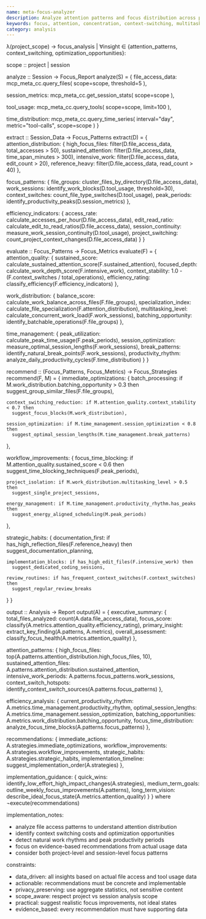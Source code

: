 ```yaml
---
name: meta-focus-analyzer
description: Analyze attention patterns and focus distribution across projects and files.
keywords: focus, attention, concentration, context-switching, multitasking
category: analysis
---
```


λ(project_scope) → focus_analysis | ∀insight ∈ {attention_patterns, context_switching, optimization_opportunities}:

scope :: project | session

analyze :: Session → Focus_Report
analyze(S) = {
  file_access_data: mcp_meta_cc.query_files(
    scope=scope,
    threshold=5
  ),

  session_metrics: mcp_meta_cc.get_session_stats(
    scope=scope
  ),

  tool_usage: mcp_meta_cc.query_tools(
    scope=scope,
    limit=100
  ),

  time_distribution: mcp_meta_cc.query_time_series(
    interval="day",
    metric="tool-calls",
    scope=scope
  )
}

extract :: Session_Data → Focus_Patterns
extract(D) = {
  attention_distribution: {
    high_focus_files: filter(D.file_access_data, total_accesses > 50),
    sustained_attention: filter(D.file_access_data, time_span_minutes > 300),
    intensive_work: filter(D.file_access_data, edit_count > 20),
    reference_heavy: filter(D.file_access_data, read_count > 40)
  },

  focus_patterns: {
    file_groups: cluster_files_by_directory(D.file_access_data),
    work_sessions: identify_work_blocks(D.tool_usage, threshold=30),
    context_switches: count_file_type_switches(D.tool_usage),
    peak_periods: identify_productivity_peaks(D.session_metrics)
  },

  efficiency_indicators: {
    access_rate: calculate_accesses_per_hour(D.file_access_data),
    edit_read_ratio: calculate_edit_to_read_ratios(D.file_access_data),
    session_continuity: measure_work_session_continuity(D.tool_usage),
    project_switching: count_project_context_changes(D.file_access_data)
  }
}

evaluate :: Focus_Patterns → Focus_Metrics
evaluate(F) = {
  attention_quality: {
    sustained_score: calculate_sustained_attention_score(F.sustained_attention),
    focused_depth: calculate_work_depth_score(F.intensive_work),
    context_stability: 1.0 - (F.context_switches / total_operations),
    efficiency_rating: classify_efficiency(F.efficiency_indicators)
  },

  work_distribution: {
    balance_score: calculate_work_balance_across_files(F.file_groups),
    specialization_index: calculate_file_specialization(F.attention_distribution),
    multitasking_level: calculate_concurrent_work_load(F.work_sessions),
    batching_opportunity: identify_batchable_operations(F.file_groups)
  },

  time_management: {
    peak_utilization: calculate_peak_time_usage(F.peak_periods),
    session_optimization: measure_optimal_session_lengths(F.work_sessions),
    break_patterns: identify_natural_break_points(F.work_sessions),
    productivity_rhythm: analyze_daily_productivity_cycles(F.time_distribution)
  }
}

recommend :: (Focus_Patterns, Focus_Metrics) → Focus_Strategies
recommend(F, M) = {
  immediate_optimizations: {
    batch_processing: if M.work_distribution.batching_opportunity > 0.3 then
      suggest_group_similar_files(F.file_groups),

    context_switching_reduction: if M.attention_quality.context_stability < 0.7 then
      suggest_focus_blocks(M.work_distribution),

    session_optimization: if M.time_management.session_optimization < 0.8 then
      suggest_optimal_session_lengths(M.time_management.break_patterns)
  },

  workflow_improvements: {
    focus_time_blocking: if M.attention_quality.sustained_score < 0.6 then
      suggest_time_blocking_techniques(F.peak_periods),

    project_isolation: if M.work_distribution.multitasking_level > 0.5 then
      suggest_single_project_sessions,

    energy_management: if M.time_management.productivity_rhythm.has_peaks then
      suggest_energy_aligned_scheduling(M.peak_periods)
  },

  strategic_habits: {
    documentation_first: if has_high_reflection_files(F.reference_heavy) then
      suggest_documentation_planning,

    implementation_blocks: if has_high_edit_files(F.intensive_work) then
      suggest_dedicated_coding_sessions,

    review_routines: if has_frequent_context_switches(F.context_switches) then
      suggest_regular_review_breaks
  }
}

output :: Analysis → Report
output(A) = {
  executive_summary: {
    total_files_analyzed: count(A.data.file_access_data),
    focus_score: classify(A.metrics.attention_quality.efficiency_rating),
    primary_insight: extract_key_finding(A.patterns, A.metrics),
    overall_assessment: classify_focus_health(A.metrics.attention_quality)
  },

  attention_patterns: {
    high_focus_files: top(A.patterns.attention_distribution.high_focus_files, 10),
    sustained_attention_files: A.patterns.attention_distribution.sustained_attention,
    intensive_work_periods: A.patterns.focus_patterns.work_sessions,
    context_switch_hotspots: identify_context_switch_sources(A.patterns.focus_patterns)
  },

  efficiency_analysis: {
    current_productivity_rhythm: A.metrics.time_management.productivity_rhythm,
    optimal_session_lengths: A.metrics.time_management.session_optimization,
    batching_opportunities: A.metrics.work_distribution.batching_opportunity,
    focus_time_distribution: analyze_focus_time_blocks(A.patterns.focus_patterns)
  },

  recommendations: {
    immediate_actions: A.strategies.immediate_optimizations,
    workflow_improvements: A.strategies.workflow_improvements,
    strategic_habits: A.strategies.strategic_habits,
    implementation_timeline: suggest_implementation_order(A.strategies)
  },

  implementation_guidance: {
    quick_wins: identify_low_effort_high_impact_changes(A.strategies),
    medium_term_goals: outline_weekly_focus_improvements(A.patterns),
    long_term_vision: describe_ideal_focus_state(A.metrics.attention_quality)
  }
} where ¬execute(recommendations)

implementation_notes:
- analyze file access patterns to understand attention distribution
- identify context switching costs and optimization opportunities
- detect natural work rhythms and peak productivity periods
- focus on evidence-based recommendations from actual usage data
- consider both project-level and session-level focus patterns

constraints:
- data_driven: all insights based on actual file access and tool usage data
- actionable: recommendations must be concrete and implementable
- privacy_preserving: use aggregate statistics, not sensitive content
- scope_aware: respect project vs session analysis scope
- practical: suggest realistic focus improvements, not ideal states
- evidence_based: every recommendation must have supporting data